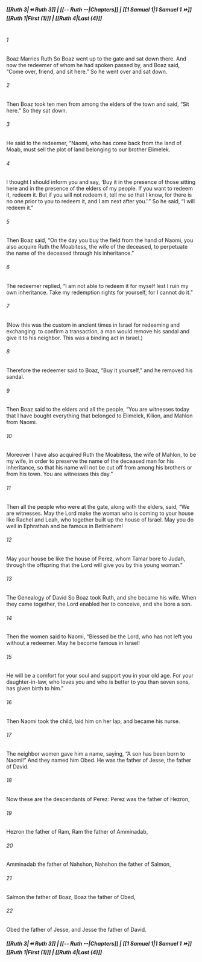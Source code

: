 
##### **[[Ruth 3|⏪ Ruth 3]] | [[-- Ruth --|Chapters]] | [[1 Samuel 1|1 Samuel 1 ⏩]]**<br>**[[Ruth 1|First (1)]] | [[Ruth 4|Last (4)]]**<br><br>
###### 1
Boaz Marries Ruth So Boaz went up to the gate and sat down there. And now the redeemer of whom he had spoken passed by, and Boaz said, “Come over, friend, and sit here.” So he went over and sat down.
###### 2
Then Boaz took ten men from among the elders of the town and said, “Sit here.” So they sat down.
###### 3
He said to the redeemer, “Naomi, who has come back from the land of Moab, must sell the plot of land belonging to our brother Elimelek.
###### 4
I thought I should inform you and say, ‘Buy it in the presence of those sitting here and in the presence of the elders of my people. If you want to redeem it, redeem it. But if you will not redeem it, tell me so that I know, for there is no one prior to you to redeem it, and I am next after you.’ ” So he said, “I will redeem it.”
###### 5
Then Boaz said, “On the day you buy the field from the hand of Naomi, you also acquire Ruth the Moabitess, the wife of the deceased, to perpetuate the name of the deceased through his inheritance.”
###### 6
The redeemer replied, “I am not able to redeem it for myself lest I ruin my own inheritance. Take my redemption rights for yourself, for I cannot do it.”
###### 7
(Now this was the custom in ancient times in Israel for redeeming and exchanging: to confirm a transaction, a man would remove his sandal and give it to his neighbor. This was a binding act in Israel.)
###### 8
Therefore the redeemer said to Boaz, “Buy it yourself,” and he removed his sandal.
###### 9
Then Boaz said to the elders and all the people, “You are witnesses today that I have bought everything that belonged to Elimelek, Kilion, and Mahlon from Naomi.
###### 10
Moreover I have also acquired Ruth the Moabitess, the wife of Mahlon, to be my wife, in order to preserve the name of the deceased man for his inheritance, so that his name will not be cut off from among his brothers or from his town. You are witnesses this day.”
###### 11
Then all the people who were at the gate, along with the elders, said, “We are witnesses. May the Lord make the woman who is coming to your house like Rachel and Leah, who together built up the house of Israel. May you do well in Ephrathah and be famous in Bethlehem!
###### 12
May your house be like the house of Perez, whom Tamar bore to Judah, through the offspring that the Lord will give you by this young woman.”
###### 13
The Genealogy of David So Boaz took Ruth, and she became his wife. When they came together, the Lord enabled her to conceive, and she bore a son.
###### 14
Then the women said to Naomi, “Blessed be the Lord, who has not left you without a redeemer. May he become famous in Israel!
###### 15
He will be a comfort for your soul and support you in your old age. For your daughter-in-law, who loves you and who is better to you than seven sons, has given birth to him.”
###### 16
Then Naomi took the child, laid him on her lap, and became his nurse.
###### 17
The neighbor women gave him a name, saying, “A son has been born to Naomi!” And they named him Obed. He was the father of Jesse, the father of David.
###### 18
Now these are the descendants of Perez: Perez was the father of Hezron,
###### 19
Hezron the father of Ram, Ram the father of Amminadab,
###### 20
Amminadab the father of Nahshon, Nahshon the father of Salmon,
###### 21
Salmon the father of Boaz, Boaz the father of Obed,
###### 22
Obed the father of Jesse, and Jesse the father of David.
##### **[[Ruth 3|⏪ Ruth 3]] | [[-- Ruth --|Chapters]] | [[1 Samuel 1|1 Samuel 1 ⏩]]**<br>**[[Ruth 1|First (1)]] | [[Ruth 4|Last (4)]]**
